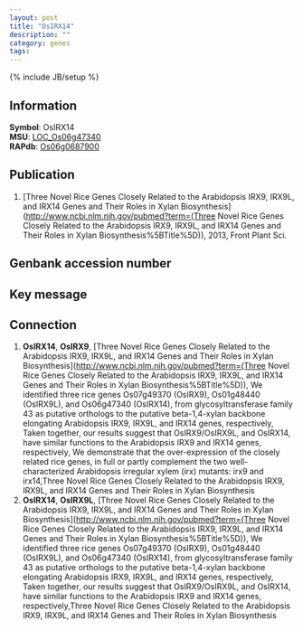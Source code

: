 ```yaml
---
layout: post
title: "OsIRX14"
description: ""
category: genes
tags: 
---
```

{% include JB/setup %}

## Information
__Symbol__: OsIRX14  
__MSU__: [LOC_Os06g47340](http://rice.plantbiology.msu.edu/cgi-bin/ORF_infopage.cgi?orf=LOC_Os06g47340)  
__RAPdb__: [Os06g0687900](http://rapdb.dna.affrc.go.jp/viewer/gbrowse_details/irgsp1?name=Os06g0687900)  

## Publication
1. [Three Novel Rice Genes Closely Related to the Arabidopsis IRX9, IRX9L, and IRX14 Genes and Their Roles in Xylan Biosynthesis](http://www.ncbi.nlm.nih.gov/pubmed?term=(Three Novel Rice Genes Closely Related to the Arabidopsis IRX9, IRX9L, and IRX14 Genes and Their Roles in Xylan Biosynthesis%5BTitle%5D)), 2013, Front Plant Sci.

## Genbank accession number

## Key message

## Connection
1. __OsIRX14__, __OsIRX9__, [Three Novel Rice Genes Closely Related to the Arabidopsis IRX9, IRX9L, and IRX14 Genes and Their Roles in Xylan Biosynthesis](http://www.ncbi.nlm.nih.gov/pubmed?term=(Three Novel Rice Genes Closely Related to the Arabidopsis IRX9, IRX9L, and IRX14 Genes and Their Roles in Xylan Biosynthesis%5BTitle%5D)),  We identified three rice genes Os07g49370 (OsIRX9), Os01g48440 (OsIRX9L), and Os06g47340 (OsIRX14), from glycosyltransferase family 43 as putative orthologs to the putative beta-1,4-xylan backbone elongating Arabidopsis IRX9, IRX9L, and IRX14 genes, respectively, Taken together, our results suggest that OsIRX9/OsIRX9L, and OsIRX14, have similar functions to the Arabidopsis IRX9 and IRX14 genes, respectively, We demonstrate that the over-expression of the closely related rice genes, in full or partly complement the two well-characterized Arabidopsis irregular xylem (irx) mutants: irx9 and irx14,Three Novel Rice Genes Closely Related to the Arabidopsis IRX9, IRX9L, and IRX14 Genes and Their Roles in Xylan Biosynthesis
2. __OsIRX14__, __OsIRX9L__, [Three Novel Rice Genes Closely Related to the Arabidopsis IRX9, IRX9L, and IRX14 Genes and Their Roles in Xylan Biosynthesis](http://www.ncbi.nlm.nih.gov/pubmed?term=(Three Novel Rice Genes Closely Related to the Arabidopsis IRX9, IRX9L, and IRX14 Genes and Their Roles in Xylan Biosynthesis%5BTitle%5D)),  We identified three rice genes Os07g49370 (OsIRX9), Os01g48440 (OsIRX9L), and Os06g47340 (OsIRX14), from glycosyltransferase family 43 as putative orthologs to the putative beta-1,4-xylan backbone elongating Arabidopsis IRX9, IRX9L, and IRX14 genes, respectively, Taken together, our results suggest that OsIRX9/OsIRX9L, and OsIRX14, have similar functions to the Arabidopsis IRX9 and IRX14 genes, respectively,Three Novel Rice Genes Closely Related to the Arabidopsis IRX9, IRX9L, and IRX14 Genes and Their Roles in Xylan Biosynthesis


